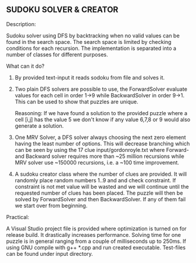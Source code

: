 SUDOKU SOLVER & CREATOR
-----------------------

Description:

Sudoku solver using DFS by backtracking when no valid values can be found in the search space. 
The search space is limited by checking conditions for each recursion. The implementation is
separated into a number of classes for different purposes.

What can it do?

1) By provided text-input it reads sodoku from file and solves it.
2) Two plain DFS solvers are possible to use, the ForwardSolver evaluate values for each cell in order
   1->9 while BackwardSolver in order 9->1. This can be used to show that puzzles are unique.

   Reasoning: If we have found a solution to the provided puzzle where a cell [i,j] has the value
              5 we don't know if any value 6,7,8 or 9 would also generate a solution.

3) One MRV Solver, a DFS solver always choosing the next zero element having the least number
   of options. This will decrease branching which can be seen by using the 17 clue
   input/gordonroyle.txt where Forward- and Backward solver requires more than ~25 million
   recursions while MRV solver use ~150000 recursions, i.e. a ~100 time improvement.

4) A sudoku creator class where the number of clues are provided. It will randomly place random
   numbers 1..9 and and check constraint. If constraint is not met value will be wasted and we
   will continue until the requested number of clues has been placed. The puzzle will then be
   solved by ForwardSolver and then BackwardSolver. If any of them fail we start over from
   beginning.

Practical:

A Visual Studio project file is provided where optimization is turned on for release build. It drastically
increases performance. Solving time for one puzzle is in general ranging from a couple of milliseconds up to
250ms. If using GNU compile with g++ *.cpp and run created executable. Test-files can be found under input
directory.


    
